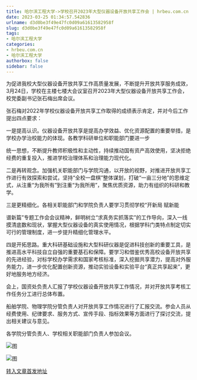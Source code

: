 ```yaml
---
title: 哈尔滨工程大学->学校召开2023年大型仪器设备开放共享工作会 | hrbeu.com.cn
date: 2023-03-25 01:34:57.542836
urlname: d3d0be3f49e47fc0d09a61613582958f
slug: d3d0be3f49e47fc0d09a61613582958f
tags: 
- 哈尔滨工程大学
categories:
- hrbeu.com.cn
- 哈尔滨工程大学
authorbox: false
sidebar: false
---
```

为促进我校大型仪器设备开放共享工作高质量发展，不断提升开放共享服务成效，3月24日，学校在主楼七楼大会议室召开2023年大型仪器设备开放共享工作会，校党委副书记张石梅出席会议。

张石梅对2022年学校仪器设备开放共享工作取得的成绩表示肯定，并对今后工作提出四点要求：

一是提高认识。仪器设备开放共享是提高办学效益、优化资源配置的重要举措，是学校办学治校能力的体现。各教学科研单位和职能部门要进一步
<!--more-->
统一思想，不断提升教师积极性和主动性，持续推动国有资产高效使用，坚决拒绝经费的重复投入，推进学校治理体系和治理能力现代化。

二是再转观念。加强机关职能部门与学院沟通，以开放的视野，对推进开放共享工作进行有效探索和尝试，坚持“全校一盘棋”整体谋划，打破“一亩三分地”的思维定式，从注重“为我所有”到注重“为我所用”，聚焦优质资源，助力有组织的科研和教学。

三是更精细化。各相关职能部门和学院负责人要学习贯彻学校“开新局 赋新能

谱新篇”专题工作会会议精神，鲜明树立“求真务实抓落实”的工作导向，深入一线摸清底数和现状，掌握大型仪器设备的真实使用情况，根据学科门类特点制定切实可行的管理制度，进一步提升精细化管理水平。

四是开拓思路。重大科研基础设施和大型科研仪器是促进科技创新的重要工具，是推进高水平科技自立自强的重要基石和保障。要学习和借鉴优秀高校设备开放共享的先进经验，对标学校办学需求和国家考核标准，深入挖掘共享潜力，提高对外服务能力，进一步优化配置创新资源，推动实验设备和实验平台“真正共享起来”，更好地服务地方经济。

会上，国资处负责人汇报了学校仪器设备开放共享工作情况，并对开放共享考核工作任务分工进行总体布置。

船舶学院、物理学院分管负责人对开放共享工作情况进行了汇报交流。参会人员从经费使用、纪律要求、服务方式、宣传手段、指标效果等方面进行了探讨交流，提出相关建议与意见。

各学院分管负责人、学校相关职能部门负责人参加会议。

![图](http://gongxue.cn/__local/E/9B/08/CAADFF710EF00BF7F82A24CD443_F3181BFE_3736B.jpg)

![图](http://gongxue.cn/__local/B/C9/EC/5B6CF4FC542C57F985B8FF64A3D_E4ADE2ED_572DA.jpg)

[转入文章首发地址](http://gongxue.cn/info/1141/74980.htm)